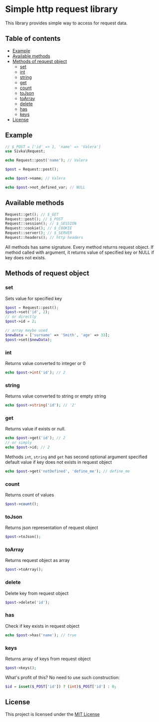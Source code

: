 # Simple http request library

This library provides simple way to access for request data.

## Table of contents
- [Example](#example)
- [Available methods](#available-methods)
- [Methods of request object](#methods-of-request-object)
  - [set](#set)
  - [int](#int)
  - [string](#string)
  - [get](#get)
  - [count](#count)
  - [toJson](#tojson)
  - [toArray](#toarray)
  - [delete](#delete)
  - [has](#has)
  - [keys](#keys)
- [License](#license)

## Example

```php
// $_POST = ['id' => 1, 'name' => 'Valera']
use Sivka\Request;

echo Request::post('name'); // Valera

$post = Request::post();

echo $post->name; // Valera

echo $post->not_defined_var; // NULL

```

## Available methods

```php
Request::get(); // $_GET
Request::post(); // $_POST
Request::session(); // $_SESSION
Request::cookie(); // $_COOKIE
Request::server(); // $_SERVER
Request::headers(); // http headers
```

All methods has same signature.
Every method returns request object.
If method called with argument, it returns value of specified key or NULL if key does not exists.

## Methods of request object

### set

Sets value for specified key

```php
$post = Request::post();
$post->set('id', 2);
// or directly
$post->id = 2;

// array maybe used
$newData = ['surname' => 'Smith', 'age' => 33];
$post->set($newData);
```

### int
Returns value converted to integer or 0
```php
echo $post->int('id'); // 2
```

### string
Returns value converted to string or empty string
```php
echo $post->string('id'); // '2'
```

### get
Returns value if exists or null.
```php
echo $post->get('id'); // 2
// or simply
echo $post->id; // 2
```

Methods `int`, `string` and `get` has second optional argument specified default value if key does not exists in request object
```php
echo $post->get('notDefined', 'define_me'); // define_me
```

### count
Returns count of values
```php
$post->count();
```

### toJson
Returns json representation of request object
```php
$post->toJson();
```

### toArray
Returns request object as array
```php
$post->toArray();
```

### delete
Delete key from request object
```php
$post->delete('id');
```

### has
Check if key exists in request object
```php
echo $post->has('name'); // true
```

### keys
Returns array of keys from request object
```php
$post->keys();
```

What's profit of this? No need to use such construction:
```php
$id = isset($_POST['id']) ? (int)$_POST['id'] : 0;
```


## License

This project is licensed under the [MIT License](LICENSE.md)